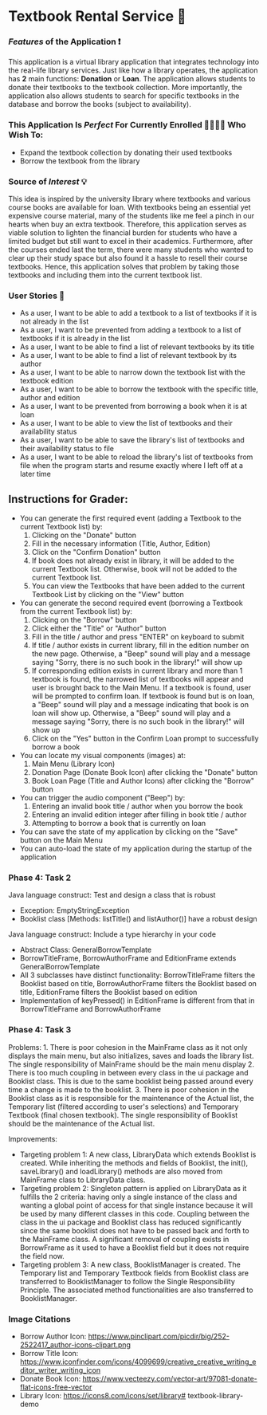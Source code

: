 # Textbook Rental Service 📖

### ***Features*** of the Application ❗ 
This application is a virtual library application that integrates technology into the real-life library services. Just 
like how a library operates, the application has **2** main functions: **Donation** or **Loan**. The application allows students 
to donate their textbooks to the textbook collection. More importantly, the application also allows students to search 
for specific textbooks in the database and borrow the books (subject to availability).

### This Application Is ***Perfect*** For Currently Enrolled 👨‍🎓👩‍🎓 Who Wish To:
- Expand the textbook collection by donating their used textbooks
- Borrow the textbook from the library

### Source of ***Interest*** 💡

This idea is inspired by the university library where textbooks and various course books are available for loan. With 
textbooks being an essential yet expensive course material, many of the students like me feel a pinch in our hearts when 
buy an extra textbook. Therefore, this application serves as viable solution to lighten the financial burden for 
students who have a limited budget but still want to excel in their academics. Furthermore, after the courses ended last
the term, there were many students who wanted to clear up their study space but also found it a hassle to resell their 
course textbooks. Hence, this application solves that problem by taking those textbooks and including them into the 
current textbook list.


### User Stories 👤
- As a user, I want to be able to add a textbook to a list of textbooks if it is not already in the list
- As a user, I want to be prevented from adding a textbook to a list of textbooks if it is already in the list
- As a user, I want to be able to find a list of relevant textbooks by its title
- As a user, I want to be able to find a list of relevant textbook by its author
- As a user, I want to be able to narrow down the textbook list with the textbook edition
- As a user, I want to be able to borrow the textbook with the specific title, author and edition
- As a user, I want to be prevented from borrowing a book when it is at loan
- As a user, I want to be able to view the list of textbooks and their availability status
- As a user, I want to be able to save the library's list of textbooks and their availability status to file
- As a user, I want to be able to reload the library's list of textbooks from file when the program starts and resume 
 exactly where I left off at a later time

## Instructions for Grader:
- You can generate the first required event (adding a Textbook to the current Textbook list) by:
    1. Clicking on the "Donate" button
    2. Fill in the necessary information (Title, Author, Edition)
    3. Click on the "Confirm Donation" button
    4. If book does not already exist in library, it will be added to the current Textbook list. 
       Otherwise, book will not be added to the current Textbook list.
    5. You can view the Textbooks that have been added to the current Textbook List by clicking on the "View" button
- You can generate the second required event (borrowing a Textbook from the current Textbook list) by:
    1. Clicking on the "Borrow" button
    2. Click either the "Title" or "Author" button
    3. Fill in the title / author and press "ENTER" on keyboard to submit
    4. If title / author exists in current library, fill in the edition number on the new page.
       Otherwise, a "Beep" sound will play and a message saying "Sorry, there is no such book in the library!" will 
       show up
    5. If corresponding edition exists in current library and more than 1 textbook is found, the narrowed list of 
    textbooks will appear and user is brought back to the Main Menu. If a textbook is found, user will be prompted to 
    confirm loan. If textbook is found but is on loan, a "Beep" sound will play and a message indicating that book is on
    loan will show up. Otherwise, a "Beep" sound will play and a message saying "Sorry, there is no such book in the 
    library!" will show up
    6. Click on the "Yes" button in the Confirm Loan prompt to successfully borrow a book
- You can locate my visual components (images) at:
    1. Main Menu (Library Icon)
    2. Donation Page (Donate Book Icon) after clicking the "Donate" button
    3. Book Loan Page (Title and Author Icons) after clicking the "Borrow" button
- You can trigger the audio component ("Beep") by:
    1. Entering an invalid book title / author when you borrow the book
    2. Entering an invalid edition integer after filling in book title / author
    3. Attempting to borrow a book that is currently on loan
- You can save the state of my application by clicking on the "Save" button on the Main Menu
- You can auto-load the state of my application during the startup of the application

### Phase 4: Task 2
Java language construct: Test and design a class that is robust
- Exception: EmptyStringException
- Booklist class [Methods: listTitle() and listAuthor()] have a robust design

Java language construct: Include a type hierarchy in your code
- Abstract Class: GeneralBorrowTemplate
- BorrowTitleFrame, BorrowAuthorFrame and EditionFrame extends GeneralBorrowTemplate
- All 3 subclasses have distinct functionality: BorrowTitleFrame filters the Booklist based on title, BorrowAuthorFrame 
filters the Booklist based on title, EditionFrame filters the Booklist based on edition
- Implementation of keyPressed() in EditionFrame is different from that in BorrowTitleFrame and BorrowAuthorFrame

### Phase 4: Task 3
Problems:
    1. There is poor cohesion in the MainFrame class as it not only displays the main menu, but also initializes, saves 
    and loads the library list. The single responsibility of MainFrame should be the main menu display
    2. There is too much coupling in between every class in the ui package and Booklist class. This is due to the same
    booklist being passed around every time a change is made to the booklist.
    3. There is poor cohesion in the Booklist class as it is responsible for the maintenance of the Actual list,
    the Temporary list (filtered according to user's selections) and Temporary Textbook (final chosen textbook). The
    single responsibility of Booklist should be the maintenance of the Actual list. 
    
Improvements:
- Targeting problem 1: A new class, LibraryData which extends Booklist is created. While inheriting the methods and 
fields of Booklist, the init(), saveLibrary() and loadLibrary() methods are also moved from MainFrame class to 
LibraryData class. 
- Targeting problem 2: Singleton pattern is applied on LibraryData as it fulfills the 2 criteria: having only a single 
instance of the class and wanting a global point of access for that single instance because it will be used by many 
different classes in this code. Coupling between the class in the ui package and Booklist class has reduced 
significantly since the same booklist does not have to be passed back and forth to the MainFrame class. A significant 
removal of coupling exists in BorrowFrame as it used to have a Booklist field but it does not require the field now.
- Targeting problem 3: A new class, BooklistManager is created. The Temporary list and Temporary Textbook fields from 
Booklist class are transferred to BooklistManager to follow the Single Responsibility Principle. The associated method
functionalities are also transferred to BooklistManager.

### Image Citations
- Borrow Author Icon: https://www.pinclipart.com/picdir/big/252-2522417_author-icons-clipart.png
- Borrow Title Icon: https://www.iconfinder.com/icons/4099699/creative_creative_writing_editor_writer_writing_icon
- Donate Book Icon: https://www.vecteezy.com/vector-art/97081-donate-flat-icons-free-vector
- Library Icon: https://icons8.com/icons/set/library# textbook-library-demo
